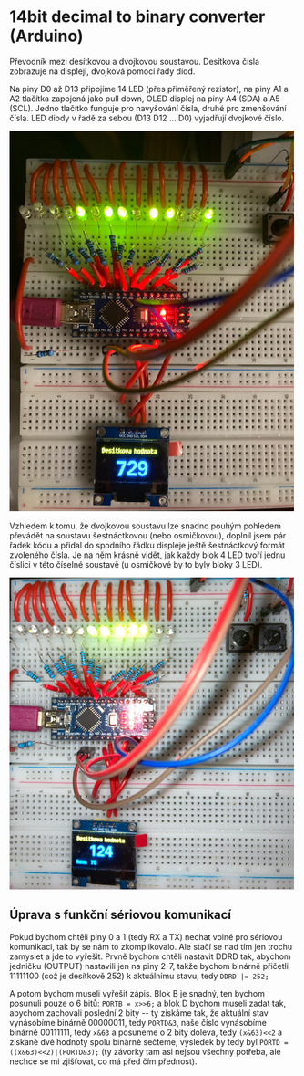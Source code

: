 # 14bit decimal to binary converter (Arduino)

Převodník mezi desítkovou a dvojkovou soustavou. Desítková čísla zobrazuje na displeji, dvojková pomocí řady diod.

Na piny D0 až D13 připojíme 14 LED (přes přiměřený rezistor), na piny A1 a A2 tlačítka zapojená jako pull down, OLED displej na piny A4 (SDA) a A5 (SCL).
Jedno tlačítko funguje pro navyšování čísla, druhé pro zmenšování čísla. LED diody v řadě za sebou (D13 D12 ... D0) vyjadřují dvojkové číslo.

![prevodnik](photo.jpg)

Vzhledem k tomu, že dvojkovou soustavu lze snadno pouhým pohledem převádět na soustavu šestnáctkovou (nebo osmičkovou), doplnil jsem pár řádek kódu a přidal do spodního řádku displeje ještě šestnáctkový formát zvoleného čísla. Je na něm krásně vidět, jak každý blok 4 LED tvoří jednu číslici v této číselné soustavě (u osmičkové by to byly bloky 3 LED).

![vylepsena-verze](photo2.jpg)

## Úprava s funkční sériovou komunikací
Pokud bychom chtěli piny 0 a 1 (tedy RX a TX) nechat volné pro sériovou komunikaci, tak by se nám to zkomplikovalo. Ale stačí se nad tím jen trochu zamyslet a jde to vyřešit.
Prvně bychom chtěli nastavit DDRD tak, abychom jedničku (OUTPUT) nastavili jen na piny 2-7, takže bychom binárně přičetli 11111100 (což je desítkově 252) k aktuálnímu stavu, tedy 
 `DDRD |= 252;`

A potom bychom museli vyřešit zápis. Blok B je snadný, ten bychom posunuli pouze o 6 bitů: `PORTB = x>>6;` a blok D bychom museli zadat tak, abychom zachovali poslední 2 bity -- ty získáme tak, že aktuální stav vynásobíme binárně 00000011, tedy `PORTD&3`, naše číslo vynásobíme binárně 00111111, tedy `x&63` a posuneme o 2 bity doleva, tedy `(x&63)<<2` a získané dvě hodnoty spolu binárně sečteme, výsledek by tedy byl `PORTD = ((x&63)<<2)|(PORTD&3);` (ty závorky tam asi nejsou všechny potřeba, ale nechce se mi zjišťovat, co má před čím přednost).
